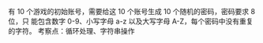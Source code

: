 有 10 个游戏的初始账号，需要给这 10 个账号生成 10 个随机的密码，密码要求 8 位，只
能包含数字 0-9、小写字母 a-z 以及大写字母 A-Z，每个密码中没有重复的字符。
考察点：循环处理、字符串操作

